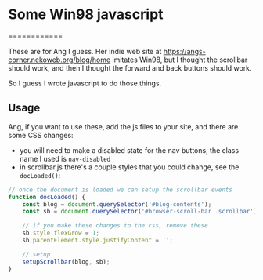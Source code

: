# Some Win98 javascript

============

These are for Ang I guess. Her indie web site at https://angs-corner.nekoweb.org/blog/home imitates Win98, but I thought the scrollbar should work, and then I thought the forward and back buttons should work.

So I guess I wrote javascript to do those things.

## Usage

Ang, if you want to use these, add the js files to your site, and there are some CSS changes:

* you will need to make a disabled state for the nav buttons, the class name I used is `nav-disabled`
* in scrollbar.js there's a couple styles that you could change, see the `docLoaded()`:

```javascript
// once the document is loaded we can setup the scrollbar events
function docLoaded() {
    const blog = document.querySelector('#blog-contents');
    const sb = document.querySelector('#browser-scroll-bar .scrollbar');

    // if you make these changes to the css, remove these
    sb.style.flexGrow = 1;
    sb.parentElement.style.justifyContent = '';

    // setup
    setupScrollbar(blog, sb);
}
```
